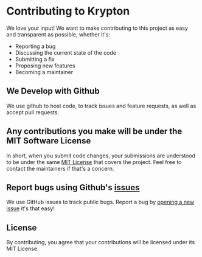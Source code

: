 # Contributing to Krypton
We love your input! We want to make contributing to this project as easy and transparent as possible, whether it's:

- Reporting a bug
- Discussing the current state of the code
- Submitting a fix
- Proposing new features
- Becoming a maintainer

## We Develop with Github
We use github to host code, to track issues and feature requests, as well as accept pull requests.

## Any contributions you make will be under the MIT Software License
In short, when you submit code changes, your submissions are understood to be under the same [MIT License](http://choosealicense.com/licenses/mit/) that covers the project. Feel free to contact the maintainers if that's a concern.

## Report bugs using Github's [issues](https://github.com/gdscwce/CybSec-Study/issues)
We use GitHub issues to track public bugs. Report a bug by [opening a new issue](https://github.com/gdscwce/CybSec-Study/issues/new/) it's that easy!

## License
By contributing, you agree that your contributions will be licensed under its MIT License.
